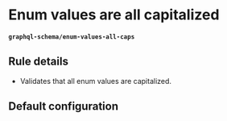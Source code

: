 # Enum values are all capitalized
#### `graphql-schema/enum-values-all-caps`

## Rule details

* Validates that all enum values are capitalized.

## Default configuration
